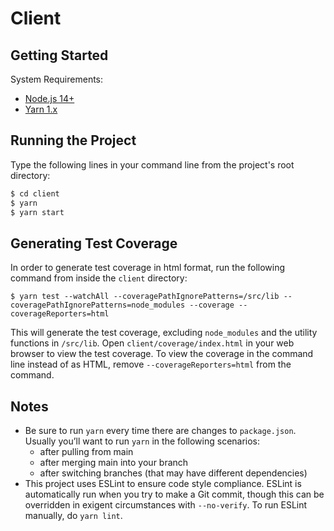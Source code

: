 # Client

## Getting Started

System Requirements:

- [Node.js 14+](https://nodejs.org/en/)
- [Yarn 1.x](https://classic.yarnpkg.com/en/)

## Running the Project

Type the following lines in your command line from the project's root directory:

```sh
$ cd client
$ yarn
$ yarn start
```

## Generating Test Coverage

In order to generate test coverage in html format, run the following command
from inside the `client` directory:

```
$ yarn test --watchAll --coveragePathIgnorePatterns=/src/lib --coveragePathIgnorePatterns=node_modules --coverage --coverageReporters=html
```

This will generate the test coverage, excluding `node_modules` and the utility
functions in `/src/lib`. Open `client/coverage/index.html` in your web browser
to view the test coverage. To view the coverage in the command line instead of as
HTML, remove `--coverageReporters=html` from the command.

## Notes

- Be sure to run `yarn` every time there are changes to `package.json`. Usually
  you’ll want to run `yarn` in the following scenarios:
  - after pulling from main
  - after merging main into your branch
  - after switching branches (that may have different dependencies)
- This project uses ESLint to ensure code style compliance. ESLint is
  automatically run when you try to make a Git commit, though this can be
  overridden in exigent circumstances with `--no-verify`. To run ESLint
  manually, do `yarn lint`.
